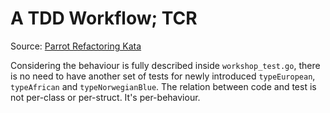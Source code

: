 # A TDD Workflow; TCR

Source: [Parrot Refactoring Kata](https://github.com/emilybache/Parrot-Refactoring-Kata)

Considering the behaviour is fully described inside `workshop_test.go`, there is no need to have another set of tests for newly introduced `typeEuropean`, `typeAfrican` and `typeNorwegianBlue`. The relation between code and test is not per-class or per-struct. It's per-behaviour.